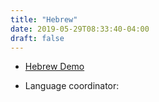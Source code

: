 ```yaml
---
title: "Hebrew"
date: 2019-05-29T08:33:40-04:00
draft: false
---
```

* [Hebrew Demo](http://demo.webwork.rochester.edu/webwork2/hebrew_language_webwork/)

<!--more--> 

* Language coordinator: 

